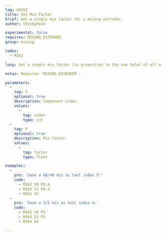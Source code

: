 ```yaml
---
tag: m0163
title: Set Mix Factor
brief: Set a single mix factor for a mixing extruder.
author: thinkyhead

experimental: false
requires: MIXING_EXTRUDER
group: mixing

codes:
  - M163

long: Set a single mix factor (in proportion to the sum total of all mix factors). The mix must be committed to a virtual tool by `M164` before it takes effect.

notes: Requires `MIXING_EXTRUDER`.

parameters:
  -
    tag: S
    optional: true
    description: Component index
    values:
      -
        tag: index
        type: int
  -
    tag: P
    optional: true
    description: Mix factor
    values:
      -
        tag: factor
        type: float

examples:
  -
    pre: 'Save a 60/40 mix as tool index 5:'
    code:
      - M163 S0 P0.6
      - M163 S1 P0.4
      - M164 S5
  -
    pre: 'Save a 3/5 mix as tool index 4:'
    code:
      - M163 S0 P3
      - M163 S1 P5
      - M164 S4

---
```

